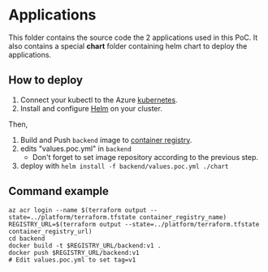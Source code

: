 # Applications

This folder contains the source code the 2 applications used in this PoC.
It also contains a special **chart** folder containing helm chart to deploy the applications.

## How to deploy

1. Connect your kubectl to the Azure [kubernetes](https://docs.microsoft.com/en-us/azure/aks/kubernetes-walkthrough#connect-to-the-cluster).
2. Install and configure [Helm](https://docs.microsoft.com/en-us/azure/aks/kubernetes-helm) on your cluster.

Then,

1. Build and Push `backend` image to [container registry](https://docs.microsoft.com/en-us/azure/aks/tutorial-kubernetes-prepare-acr).
2. edits "values.poc.yml" in `backend`
    * Don't forget to set image repository according to the previous step.
3. deploy with `helm install -f backend/values.poc.yml ./chart`


## Command example

```shell script
az acr login --name $(terraform output --state=../platform/terraform.tfstate container_registry_name)
REGISTRY_URL=$(terraform output --state=../platform/terraform.tfstate container_registry_url)
cd backend
docker build -t $REGISTRY_URL/backend:v1 .
docker push $REGISTRY_URL/backend:v1
# Edit values.poc.yml to set tag=v1
```